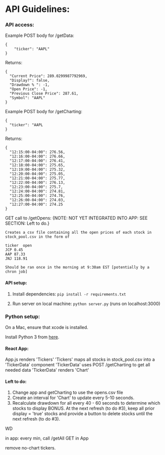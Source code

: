 # API Guidelines:

### API access:
Example POST body for /getData:
```
{
	"ticker": "AAPL"
}
```

Returns: 
```
{
  "Current Price": 289.0299987792969,
  "Display?": false,
  "Drawdown % ": -1,
  "Open Price": -1,
  "Previous Close Price": 287.61,
  "Symbol": "AAPL"
}
```

Example POST body for /getCharting:
```
{
  "ticker": "AAPL
}
```
Returns:
```
{
  "12:15:00-04:00": 276.56,
  "12:16:00-04:00": 276.66,
  "12:17:00-04:00": 276.41,
  "12:18:00-04:00": 275.65,
  "12:19:00-04:00": 275.32,
  "12:20:00-04:00": 275.05,
  "12:21:00-04:00": 275.77,
  "12:22:00-04:00": 276.13,
  "12:23:00-04:00": 275.7,
  "12:24:00-04:00": 274.81,
  "12:25:00-04:00": 274.76,
  "12:26:00-04:00": 274.03,
  "12:27:00-04:00": 274.25
}
```

GET call to /getOpens: {NOTE: NOT YET INTEGRATED INTO APP: SEE SECTION: Left to do.}
```
Creates a csv file containing all the open prices of each stock in stock_pool.csv in the form of

ticker	open
JCP	0.45
AAP	87.33
JNJ	118.91

Should be ran once in the morning at 9:30am EST [potentially by a chron job]
```
#### API setup:

1. Install dependencies:
```pip install -r requirements.txt```

2. Run server on local machine:
```python server.py``` (runs on localhost:3000)


### Python setup:

On a Mac, ensure that xcode is installed.

Install Python 3 from [here](https://www.anaconda.com/distribution/).




#### React App:
App.js renders 'Tickers'
'Tickers' maps all stocks in stock_pool.csv into a 'TickerData' component
'TickerData' uses POST /getCharting to get all needed data 
  'TickerData' renders 'Chart' 


#### Left to do:
1. Change app and getCharting to use the opens.csv file
2. Create an interval for 'Chart' to update every 5-10 seconds.
3. Recalculate drawdown for all every 40 - 60 seconds to determine which stocks to display
BONUS. At the next refresh (to do #3), keep all prior display = 'true' stocks and provide a button to delete stocks until the next refresh (to do #3).


WD

in app:
every min, call /getAll GET in App

remove no-chart tickers. 